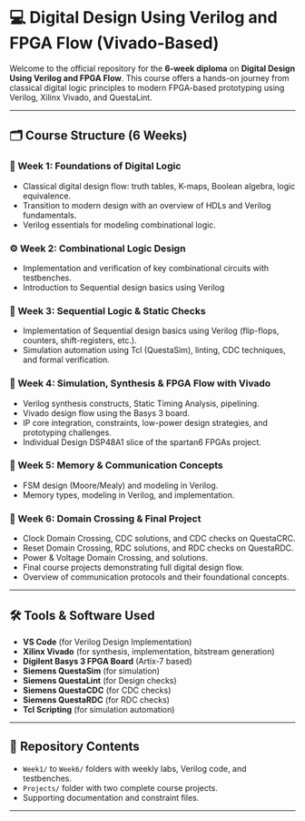 # 💻 Digital Design Using Verilog and FPGA Flow (Vivado-Based)

Welcome to the official repository for the **6-week diploma** on **Digital Design Using Verilog and FPGA Flow**. This course offers a hands-on journey from classical digital logic principles to modern FPGA-based prototyping using Verilog, Xilinx Vivado, and QuestaLint.

---

## 🗂️ Course Structure (6 Weeks)

### 📘 Week 1: Foundations of Digital Logic
- Classical digital design flow: truth tables, K-maps, Boolean algebra, logic equivalence.
- Transition to modern design with an overview of HDLs and Verilog fundamentals.
- Verilog essentials for modeling combinational logic.

### ⚙️ Week 2: Combinational Logic Design
- Implementation and verification of key combinational circuits with testbenches.
- Introduction to Sequential design basics using Verilog 

### 🔁 Week 3: Sequential Logic & Static Checks
- Implementation of Sequential design basics using Verilog (flip-flops, counters, shift-registers, etc.).
- Simulation automation using Tcl (QuestaSim), linting, CDC techniques, and formal verification.

### 🧪 Week 4: Simulation, Synthesis & FPGA Flow with Vivado
- Verilog synthesis constructs, Static Timing Analysis, pipelining.
- Vivado design flow using the Basys 3 board.
- IP core integration, constraints, low-power design strategies, and prototyping challenges.
- Individual Design DSP48A1 slice of the spartan6 FPGAs project.
  
### 💾 Week 5: Memory & Communication Concepts
- FSM design (Moore/Mealy) and modeling in Verilog.
- Memory types, modeling in Verilog, and implementation.

### 🔧 Week 6:  Domain Crossing & Final Project
- Clock Domain Crossing, CDC solutions, and CDC checks on QuestaCRC.
- Reset Domain Crossing, RDC solutions, and RDC checks on QuestaRDC.
- Power & Voltage Domain Crossing, and solutions.
- Final course projects demonstrating full digital design flow.
- Overview of communication protocols and their foundational concepts.

---

## 🛠️ Tools & Software Used

- **VS Code** (for Verilog Design Implementation)
- **Xilinx Vivado** (for synthesis, implementation, bitstream generation)
- **Digilent Basys 3 FPGA Board** (Artix-7 based)
- **Siemens QuestaSim** (for simulation)
- **Siemens QuestaLint** (for Design checks)
- **Siemens QuestaCDC** (for CDC checks)
- **Siemens QuestaRDC** (for RDC checks)
- **Tcl Scripting** (for simulation automation)

---

## 📁 Repository Contents

- `Week1/` to `Week6/` folders with weekly labs, Verilog code, and testbenches.
- `Projects/` folder with two complete course projects.
- Supporting documentation and constraint files.

---

